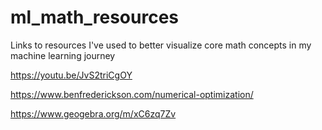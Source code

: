 # ml_math_resources
Links to resources I've used to better visualize core math concepts in my machine learning journey

https://youtu.be/JvS2triCgOY

https://www.benfrederickson.com/numerical-optimization/

https://www.geogebra.org/m/xC6zq7Zv

